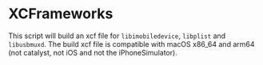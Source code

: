 # XCFrameworks

This script will build an xcf file for `libimobiledevice`, `libplist` and `libusbmuxd`. The build xcf file is compatible with macOS x86_64 and arm64 (not catalyst, not iOS and not the iPhoneSimulator).